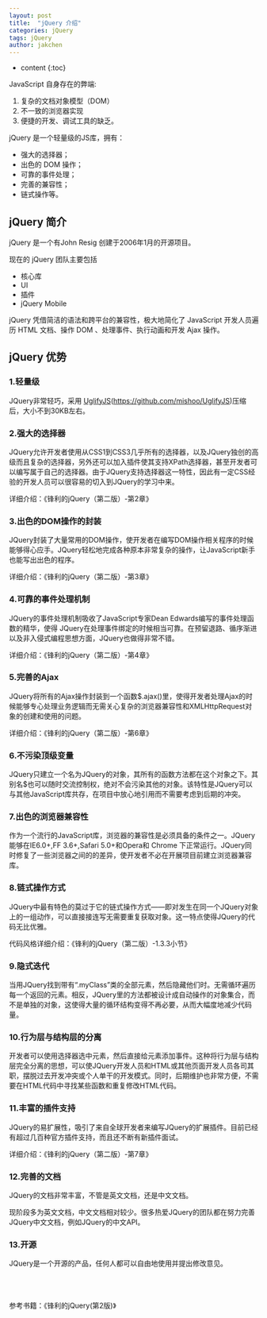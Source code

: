 ```yaml
---
layout: post
title:  "jQuery 介绍"
categories: jQuery
tags: jQuery
author: jakchen
---
```

* content
{:toc}


JavaScript 自身存在的弊端:

1. 复杂的文档对象模型（DOM）
2. 不一致的浏览器实现
3. 便捷的开发、调试工具的缺乏。




jQuery 是一个轻量级的JS库，拥有：

- 强大的选择器；
- 出色的 DOM 操作；
- 可靠的事件处理；
- 完善的兼容性；
- 链式操作等。

## jQuery 简介

jQuery 是一个有John Resig 创建于2006年1月的开源项目。

现在的 jQuery 团队主要包括

- 核心库
- UI
- 插件
- jQuery Mobile

jQuery 凭借简洁的语法和跨平台的兼容性，极大地简化了 JavaScript 开发人员遍历 HTML 文档、操作 DOM 、处理事件、执行动画和开发 Ajax 操作。

## jQuery 优势

### 1.轻量级

JQuery非常轻巧，采用 [UglifyJS](https://github.com/mishoo/UglifyJS 'UglifyJS')(https://github.com/mishoo/UglifyJS)压缩后，大小不到30KB左右。

### 2.强大的选择器

JQuery允许开发者使用从CSS1到CSS3几乎所有的选择器，以及JQuery独创的高级而且复杂的选择器，另外还可以加入插件使其支持XPath选择器，甚至开发者可以编写属于自己的选择器。由于JQuery支持选择器这一特性，因此有一定CSS经验的开发人员可以很容易的切入到JQuery的学习中来。

详细介绍：《锋利的jQuery（第二版）-第2章》

### 3.出色的DOM操作的封装

JQuery封装了大量常用的DOM操作，使开发者在编写DOM操作相关程序的时候能够得心应手。JQuery轻松地完成各种原本非常复杂的操作，让JavaScript新手也能写出出色的程序。

详细介绍：《锋利的jQuery（第二版）-第3章》

### 4.可靠的事件处理机制

JQuery的事件处理机制吸收了JavaScript专家Dean Edwards编写的事件处理函数的精华，使得 JQuery在处理事件绑定的时候相当可靠。在预留退路、循序渐进以及非入侵式编程思想方面，JQuery也做得非常不错。

详细介绍：《锋利的jQuery（第二版）-第4章》

### 5.完善的Ajax

JQuery将所有的Ajax操作封装到一个函数$.ajax()里，使得开发者处理Ajax的时候能够专心处理业务逻辑而无需关心复杂的浏览器兼容性和XMLHttpRequest对象的创建和使用的问题。

详细介绍：《锋利的jQuery（第二版）-第6章》

### 6.不污染顶级变量

JQuery只建立一个名为JQuery的对象，其所有的函数方法都在这个对象之下。其别名$也可以随时交流控制权，绝对不会污染其他的对象。该特性是JQuery可以与其他JavaScript库共存，在项目中放心地引用而不需要考虑到后期的冲突。

### 7.出色的浏览器兼容性

作为一个流行的JavaScript库，浏览器的兼容性是必须具备的条件之一。JQuery能够在IE6.0+,FF 3.6+,Safari 5.0+和Opera和 Chrome 下正常运行。JQuery同时修复了一些浏览器之间的的差异，使开发者不必在开展项目前建立浏览器兼容库。

### 8.链式操作方式

JQuery中最有特色的莫过于它的链式操作方式——即对发生在同一个JQuery对象上的一组动作，可以直接接连写无需要重复获取对象。这一特点使得JQuery的代码无比优雅。

代码风格详细介绍：《锋利的jQuery（第二版）-1.3.3小节》

### 9.隐式迭代

当用JQuery找到带有“.myClass”类的全部元素，然后隐藏他们时。无需循环遍历每一个返回的元素。相反，JQuery里的方法都被设计成自动操作的对象集合，而不是单独的对象，这使得大量的循环结构变得不再必要，从而大幅度地减少代码量。

### 10.行为层与结构层的分离

开发者可以使用选择器选中元素，然后直接给元素添加事件。这种将行为层与结构层完全分离的思想，可以使JQuery开发人员和HTML或其他页面开发人员各司其职，摆脱过去开发冲突或个人单干的开发模式。同时，后期维护也非常方便，不需要在HTML代码中寻找某些函数和重复修改HTML代码。

### 11.丰富的插件支持

JQuery的易扩展性，吸引了来自全球开发者来编写JQuery的扩展插件。目前已经有超过几百种官方插件支持，而且还不断有新插件面试。

详细介绍：《锋利的jQuery（第二版）-第7章》

### 12.完善的文档

JQuery的文档非常丰富，不管是英文文档，还是中文文档。

现阶段多为英文文档，中文文档相对较少。很多热爱JQuery的团队都在努力完善JQuery中文文档，例如JQuery的中文API。

### 13.开源

JQuery是一个开源的产品，任何人都可以自由地使用并提出修改意见。

<br><br><br>
参考书籍：《锋利的jQuery(第2版)》